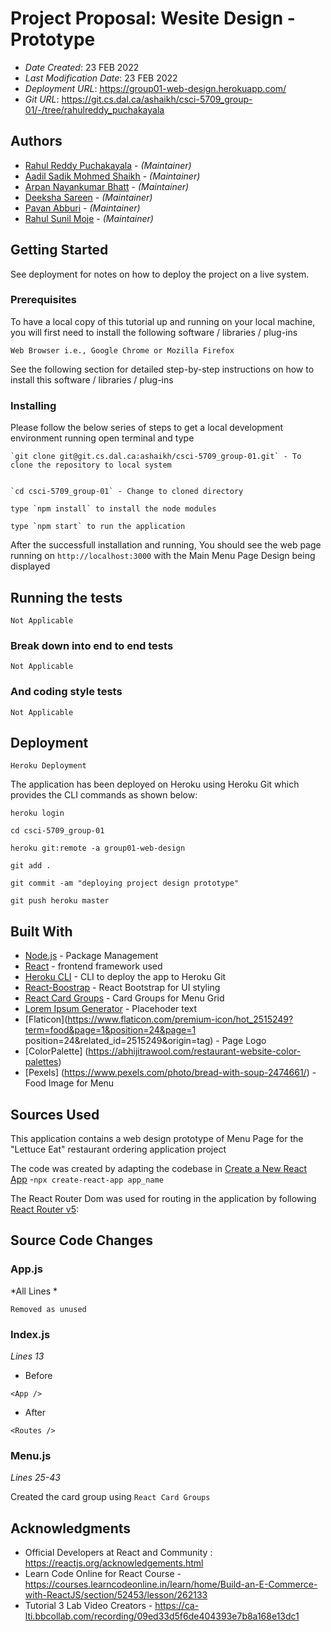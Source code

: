 # Project Proposal: Wesite Design - Prototype

* *Date Created*: 23 FEB 2022
* *Last Modification Date*: 23 FEB 2022
* *Deployment URL*: https://group01-web-design.herokuapp.com/
* *Git URL*: https://git.cs.dal.ca/ashaikh/csci-5709_group-01/-/tree/rahulreddy_puchakayala


## Authors

* [Rahul Reddy Puchakayala](rahul.reddyp@dal.ca) - *(Maintainer)*
* [Aadil Sadik Mohmed Shaikh](ad979991@dal.ca) - *(Maintainer)*
* [Arpan Nayankumar Bhatt](ar205025@dal.ca) - *(Maintainer)*
* [Deeksha Sareen](dk930654@dal.ca) - *(Maintainer)*
* [Pavan Abburi](pv696088@dal.ca) - *(Maintainer)*
* [Rahul Sunil Moje](rahulmoje@dal.ca) - *(Maintainer)*


## Getting Started

See deployment for notes on how to deploy the project on a live system.

### Prerequisites

To have a local copy of this tutorial up and running on your local machine, you will first need to install the following software / libraries / plug-ins

```
Web Browser i.e., Google Chrome or Mozilla Firefox

```

See the following section for detailed step-by-step instructions on how to install this software / libraries / plug-ins

### Installing

Please follow the below series of steps to get a local development environment running
open terminal and type

```
`git clone git@git.cs.dal.ca:ashaikh/csci-5709_group-01.git` - To clone the repository to local system

```

```

`cd csci-5709_group-01` - Change to cloned directory
```

```
type `npm install` to install the node modules
```

```
type `npm start` to run the application
```

After the successfull installation and running, You should see the web page running on `http://localhost:3000` with the Main Menu Page Design being displayed

## Running the tests

```
Not Applicable
```

### Break down into end to end tests

```
Not Applicable
```

### And coding style tests

```
Not Applicable
```


## Deployment

```
Heroku Deployment
```
The application has been deployed on Heroku using Heroku Git which provides the CLI commands as shown below:

`heroku login`

`cd csci-5709_group-01`

`heroku git:remote -a group01-web-design`

`git add .`

`git commit -am "deploying project design prototype"`

`git push heroku master`


## Built With

* [Node.js](https://nodejs.org/en/download/) - Package Management
* [React](https://reactjs.org/) - frontend framework used
* [Heroku CLI](https://devcenter.heroku.com/articles/heroku-cli) - CLI to deploy the app to Heroku Git
* [React-Boostrap](https://react-bootstrap.github.io/forms/overview/) - React Bootstrap for UI styling
* [React Card Groups](https://react-bootstrap.github.io/components/cards/) - Card Groups for Menu Grid
* [Lorem Ipsum Generator](https://loremipsum.io/generator/) - Placehoder text
* [Flaticon](https://www.flaticon.com/premium-icon/hot_2515249?term=food&page=1&position=24&page=1 position=24&related_id=2515249&origin=tag) - Page Logo
* [ColorPalette] (https://abhijitrawool.com/restaurant-website-color-palettes)
* [Pexels] (https://www.pexels.com/photo/bread-with-soup-2474661/) - Food Image for Menu


## Sources Used

This application contains a web design prototype of Menu Page for the "Lettuce Eat" restaurant ordering application project


The code was created by adapting the codebase in [Create a New React App](https://reactjs.org/docs/create-a-new-react-app.html) -`npx create-react-app app_name`

The React Router Dom was used for routing in the application by following [React Router v5](https://reacttraining.com/blog/react-router-v5/): 


## Source Code Changes

### App.js

*All Lines *
```
Removed as unused
```

### Index.js

*Lines 13*

* Before 
```
<App />

```

* After
```
<Routes />
```

### Menu.js

*Lines 25-43*

Created the card group using `React Card Groups`

## Acknowledgments

* Official Developers at React and Community : https://reactjs.org/acknowledgements.html
* Learn Code Online for React Course - https://courses.learncodeonline.in/learn/home/Build-an-E-Commerce-with-ReactJS/section/52453/lesson/262133
* Tutorial 3 Lab Video Creators - https://ca-lti.bbcollab.com/recording/09ed33d5f6de404393e7b8a168e13dc1
